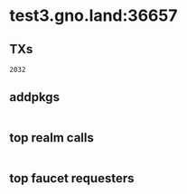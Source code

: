 # test3.gno.land:36657

## TXs
```
2032
```

## addpkgs
```
```

## top realm calls
```
```

## top faucet requesters
```
```

